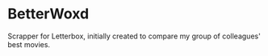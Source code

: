 # BetterWoxd
Scrapper for Letterbox, initially created to compare my group of colleagues' best movies.
